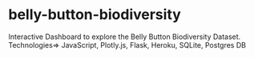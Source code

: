 # belly-button-biodiversity
 Interactive Dashboard to explore the Belly Button Biodiversity Dataset. Technologies=> JavaScript, Plotly.js, Flask, Heroku, SQLite, Postgres DB
